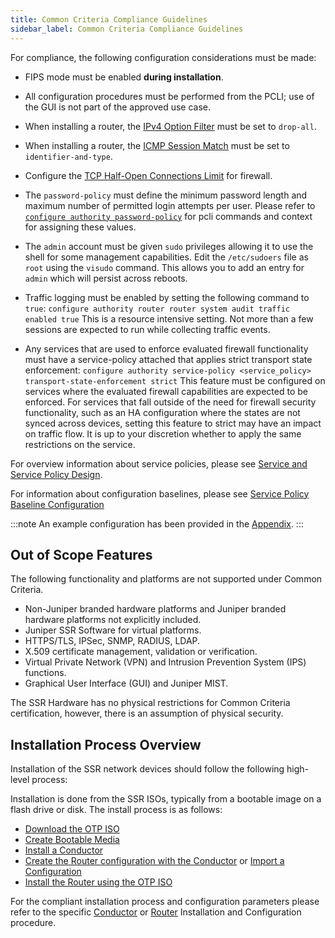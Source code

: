 ```yaml
---
title: Common Criteria Compliance Guidelines
sidebar_label: Common Criteria Compliance Guidelines
---
```


For compliance, the following configuration considerations must be made:
 
- FIPS mode must be enabled **during installation**.
- All configuration procedures must be performed from the PCLI; use of the GUI is not part of the approved use case.
- When installing a router, the [IPv4 Option Filter](cc_fips_sec_firewall_filtering.md#ipv4-option-filtering) must be set to `drop-all`.
- When installing a router, the [ICMP Session Match](cc_fips_sec_firewall_filtering.md#from-the-command-line) must be set to `identifier-and-type`.
- Configure the [TCP Half-Open Connections Limit](cc_fips_sec_firewall_filtering.md#tcp-half-open-connection-limit) for firewall.
- The `password-policy` must define the minimum password length and maximum number of permitted login attempts per user. Please refer to [`configure authority password-policy`](config_command_guide.md#configure-authority-password-policy) for pcli commands and context for assigning these values.
- The `admin` account must be given `sudo` privileges allowing it to use the shell for some management capabilities. Edit the `/etc/sudoers` file as `root` using the `visudo` command. This allows you to add an entry for `admin` which will persist across reboots.
- Traffic logging must be enabled by setting the following command to `true`: `configure authority router router system audit traffic enabled true`
 This is a resource intensive setting. Not more than a few sessions are expected to run while collecting traffic events.

- Any services that are used to enforce evaluated firewall functionality must have a service-policy attached that applies strict transport state enforcement:
 `configure authority service-policy <service_policy> transport-state-enforcement strict`
 This feature must be configured on services where the evaluated firewall capabilities are expected to be enforced. For services that fall outside of the need for firewall security functionality, such as an HA configuration where the states are not synced across devices, setting this feature to strict may have an impact on traffic flow. It is up to your discretion whether to apply the same restrictions on the service. 

 For overview information about service policies, please see [Service and Service Policy Design](bcp_service_and_service_policy_design.md). 

 For information about configuration baselines, please see [Service Policy Baseline Configuration](bcp_service-policy_defaults.md)

:::note
An example configuration has been provided in the [Appendix](cc_fips_appendix.md).
:::

## Out of Scope Features

The following functionality and platforms are not supported under Common Criteria.

- Non-Juniper branded hardware platforms and Juniper branded hardware platforms not explicitly included.
- Juniper SSR Software for virtual platforms.
- HTTPS/TLS, IPSec, SNMP, RADIUS, LDAP.
- X.509 certificate management, validation or verification.
- Virtual Private Network (VPN) and Intrusion Prevention System (IPS) functions.
- Graphical User Interface (GUI) and Juniper MIST.

The SSR Hardware has no physical restrictions for Common Criteria certification, however, there is an assumption of physical security.

## Installation Process Overview

Installation of the SSR network devices should follow the following high-level process:

Installation is done from the SSR ISOs, typically from a bootable image on a flash drive or disk. The install process is as follows:
- [Download the OTP ISO](intro_downloading_iso.md)
- [Create Bootable Media](intro_creating_bootable_usb.md)
- [Install a Conductor](cc_fips_conductor_install.md)
- [Create the Router configuration with the Conductor](intro_basic_router_config.md) or [Import a Configuration](single_conductor_config.md)
- [Install the Router using the OTP ISO](cc_fips_router_install.md) 

For the compliant installation process and configuration parameters please refer to the specific [Conductor](cc_fips_conductor_install.md) or [Router](cc_fips_router_install.md) Installation and Configuration procedure.

